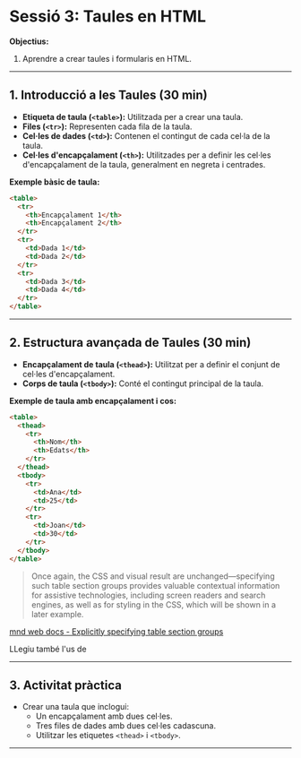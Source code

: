 # Sessió 3: Taules en HTML

**Objectius:**
1. Aprendre a crear taules i formularis en HTML.

---

## 1. Introducció a les Taules (30 min)
- **Etiqueta de taula (`<table>`):** Utilitzada per a crear una taula.
- **Files (`<tr>`):** Representen cada fila de la taula.
- **Cel·les de dades (`<td>`):** Contenen el contingut de cada cel·la de la taula.
- **Cel·les d'encapçalament (`<th>`):** Utilitzades per a definir les cel·les d'encapçalament de la taula, generalment en negreta i centrades.
  
**Exemple bàsic de taula:**

```html
<table>
  <tr>
    <th>Encapçalament 1</th>
    <th>Encapçalament 2</th>
  </tr>
  <tr>
    <td>Dada 1</td>
    <td>Dada 2</td>
  </tr>
  <tr>
    <td>Dada 3</td>
    <td>Dada 4</td>
  </tr>
</table>
```

---

## 2. Estructura avançada de Taules (30 min)
- **Encapçalament de taula (`<thead>`):** Utilitzat per a definir el conjunt de cel·les d'encapçalament.
- **Corps de taula (`<tbody>`):** Conté el contingut principal de la taula.

**Exemple de taula amb encapçalament i cos:**

```html
<table>
  <thead>
    <tr>
      <th>Nom</th>
      <th>Edats</th>
    </tr>
  </thead>
  <tbody>
    <tr>
      <td>Ana</td>
      <td>25</td>
    </tr>
    <tr>
      <td>Joan</td>
      <td>30</td>
    </tr>
  </tbody>
</table>
```


>Once again, the CSS and visual result are unchanged—specifying such table section groups provides valuable contextual information for assistive technologies, including screen readers and search engines, as well as for styling in the CSS, which will be shown in a later example.

[mnd web docs - Explicitly specifying table section groups](https://developer.mozilla.org/en-US/docs/Web/HTML/Element/table#explicitly_specifying_table_section_groups)

LLegiu també l'us de [<caption>](https://developer.mozilla.org/en-US/docs/Web/HTML/Element/table#table_caption_and_column_summary)

---

## 3. Activitat pràctica
- Crear una taula que inclogui:
  - Un encapçalament amb dues cel·les.
  - Tres files de dades amb dues cel·les cadascuna.
  - Utilitzar les etiquetes `<thead>` i `<tbody>`.

---
